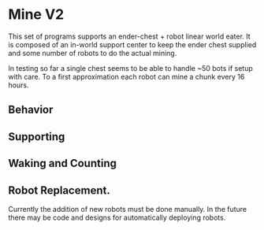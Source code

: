 # Mine V2

This set of programs supports an ender-chest + robot linear world eater. It
is composed of an in-world support center to keep the ender chest supplied
and some number of robots to do the actual mining. 


In testing so far a single chest seems to be able to handle ~50 bots if setup
with care. To a first approximation each robot can mine a chunk every 16 hours. 



## Behavior 



## Supporting



## Waking and Counting



## Robot Replacement. 
Currently the addition of new robots must be done manually. In the future there
may be code and designs for automatically deploying robots. 
